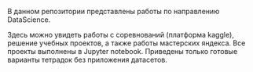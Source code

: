 В данном репозитории представлены работы по направлению DataScience.

Здесь можно увидеть работы с соревнований (платформа kaggle), решение учебных проектов, а также работы мастерских яндекса. Все проекты выполнены в Jupyter notebook. Приведены только готовые варианты тетрадок без приложения датасетов.
